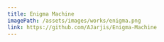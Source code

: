 ```yaml
---
title: Enigma Machine
imagePath: /assets/images/works/enigma.png
link: https://github.com/AJarjis/Enigma-Machine
---
```

